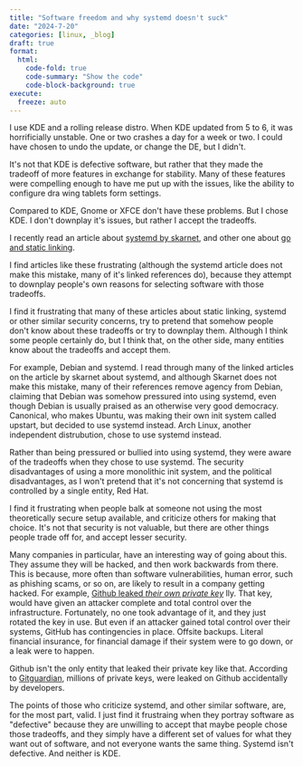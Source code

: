 ```yaml
---
title: "Software freedom and why systemd doesn't suck"
date: "2024-7-20"
categories: [linux, _blog]
draft: true
format:
  html:
    code-fold: true
    code-summary: "Show the code"
    code-block-background: true
execute:
  freeze: auto
---
```


I use KDE and a rolling release distro. When KDE updated from 5 to 6, it was horrificially unstable. One or two crashes a day for a week or two. I could have chosen to undo the update, or change the DE, but I didn't.

It's not that KDE is defective software, but rather that they made the tradeoff of more features in exchange for stability. Many of these features were compelling enough to have me put up with the issues, like the ability to configure dra      wing tablets form settings.

Compared to KDE, Gnome or XFCE don't have these problems. But I chose KDE. I don't downplay it's issues, but rather I accept the tradeoffs.

I recently read an article about [systemd by skarnet](https://skarnet.org/software/systemd.html), and other one about [go and static linking](https://blogs.gentoo.org/mgorny/2021/02/19/the-modern-packagers-security-nightmare/).

I find articles like these frustrating (although the systemd article does not make this mistake, many of it's linked references do), because they attempt to downplay people's own reasons for selecting software with those tradeoffs. 

I find it frustrating that many of these articles about static linking, systemd or other similar security concerns, try to pretend that somehow people don't know about these tradeoffs or try to downplay them. Although I think some people certainly do, but I think that, on the other side, many entities know about the tradeoffs and accept them.

For example, Debian and systemd. I read through many of the linked articles on the article by skarnet about systemd, and although Skarnet does not make this mistake, many of their references remove agency from Debian, claiming that Debian was somehow pressured into using systemd, even though Debian is usually praised as an otherwise very good democracy. Canonical, who makes Ubuntu, was making their own init system called upstart, but decided to use systemd instead. Arch Linux, another independent distrubution, chose to use systemd instead.

Rather than being pressured or bullied into using systemd, they were aware of the tradeoffs when they chose to use systemd. The security disadvantages of using a more monolithic init system, and the political disadvantages, as I won't pretend that it's not concerning that systemd is controlled by a single entity, Red Hat.

I find it frustrating when people balk at someone not using the most theoretically secure setup available, and criticize others for making that choice. It's not that security is not valuable, but there are other things people trade off for, and accept lesser security. 

Many companies in particular, have an interesting way of going about this. They assume they will be hacked, and then work backwards from there. This is because, more often than software vulnerabilities, human error, such as phishing scams, or so on, are likely to result in a company getting hacked. For example, [Github leaked *their own private key*](https://github.blog/2023-03-23-we-updated-our-rsa-ssh-host-key/) lly. That key, would have given an attacker complete and total control over the infrastructure. Fortunately, no one took advantage of it, and they just rotated the key in use. But even if an attacker gained total control over their systems, GitHub has contingencies in place. Offsite backups. Literal financial insurance, for financial damage if their system were to go down, or a leak were to happen. 

Github isn't the only entity that leaked their private key like that. According to [Gitguardian](https://www.gitguardian.com/state-of-secrets-sprawl-report-2024), millions of private keys, were leaked on Github accidentally by developers. 

The points of those who criticize systemd, and other similar software, are, for the most part, valid. I just find it frustraing when they portray software as "defective" because they are unwilling to accept that maybe people chose those tradeoffs, and they simply have a different set of values for what they want out of software, and not everyone wants the same thing. Systemd isn't defective. And neither is KDE.